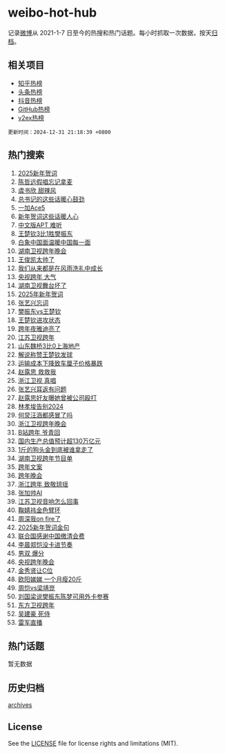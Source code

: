# weibo-hot-hub

记录[微博](https://www.weibo.com)从 2021-1-7 日至今的热搜和热门话题。每小时抓取一次数据，按天[归档](archives)。

## 相关项目

- [知乎热榜](https://github.com/lonnyzhang423/zhihu-hot-hub)
- [头条热榜](https://github.com/lonnyzhang423/toutiao-hot-hub)
- [抖音热榜](https://github.com/lonnyzhang423/douyin-hot-hub)
- [GitHub热榜](https://github.com/lonnyzhang423/github-hot-hub)
- [v2ex热榜](https://github.com/lonnyzhang423/v2ex-hot-hub)


`更新时间：2024-12-31 21:18:39 +0800`

## 热门搜索

1. [2025新年贺词](https://m.weibo.cn/search?containerid=100103type%3D1%26t%3D10%26q%3D%232025%E6%96%B0%E5%B9%B4%E8%B4%BA%E8%AF%8D%23&stream_entry_id=51&isnewpage=1&extparam=seat%3D1%26c_type%3D51%26pos%3D0%26cate%3D10103%26q%3D%25232025%25E6%2596%25B0%25E5%25B9%25B4%25E8%25B4%25BA%25E8%25AF%258D%2523%26filter_type%3Drealtimehot%26dgr%3D0%26stream_entry_id%3D51%26display_time%3D1735651118%26pre_seqid%3D17356511183990215353191)
1. [陈哲远假唱忘记拿麦](https://m.weibo.cn/search?containerid=100103type%3D1%26t%3D10%26q%3D%E9%99%88%E5%93%B2%E8%BF%9C%E5%81%87%E5%94%B1%E5%BF%98%E8%AE%B0%E6%8B%BF%E9%BA%A6&stream_entry_id=31&isnewpage=1&extparam=seat%3D1%26band_rank%3D1%26flag%3D1%26filter_type%3Drealtimehot%26pos%3D0%26lcate%3D5001%26c_type%3D31%26cate%3D5001%26q%3D%25E9%2599%2588%25E5%2593%25B2%25E8%25BF%259C%25E5%2581%2587%25E5%2594%25B1%25E5%25BF%2598%25E8%25AE%25B0%25E6%258B%25BF%25E9%25BA%25A6%26realpos%3D1%26dgr%3D0%26stream_entry_id%3D31%26display_time%3D1735651118%26pre_seqid%3D17356511183990215353191)
1. [虞书欣 甜辣风](https://m.weibo.cn/search?containerid=100103type%3D1%26t%3D10%26q%3D%E8%99%9E%E4%B9%A6%E6%AC%A3+%E7%94%9C%E8%BE%A3%E9%A3%8E&stream_entry_id=31&isnewpage=1&extparam=seat%3D1%26band_rank%3D2%26flag%3D1%26filter_type%3Drealtimehot%26pos%3D1%26lcate%3D5001%26c_type%3D31%26cate%3D5001%26q%3D%25E8%2599%259E%25E4%25B9%25A6%25E6%25AC%25A3%2520%25E7%2594%259C%25E8%25BE%25A3%25E9%25A3%258E%26realpos%3D2%26dgr%3D0%26stream_entry_id%3D31%26display_time%3D1735651118%26pre_seqid%3D17356511183990215353191)
1. [总书记的这些话暖心鼓劲](https://m.weibo.cn/search?containerid=100103type%3D1%26t%3D10%26q%3D%23%E6%80%BB%E4%B9%A6%E8%AE%B0%E7%9A%84%E8%BF%99%E4%BA%9B%E8%AF%9D%E6%9A%96%E5%BF%83%E9%BC%93%E5%8A%B2%23&stream_entry_id=31&isnewpage=1&extparam=seat%3D1%26band_rank%3D3%26flag%3D1%26filter_type%3Drealtimehot%26pos%3D2%26lcate%3D5001%26c_type%3D31%26cate%3D5001%26q%3D%2523%25E6%2580%25BB%25E4%25B9%25A6%25E8%25AE%25B0%25E7%259A%2584%25E8%25BF%2599%25E4%25BA%259B%25E8%25AF%259D%25E6%259A%2596%25E5%25BF%2583%25E9%25BC%2593%25E5%258A%25B2%2523%26realpos%3D3%26dgr%3D0%26stream_entry_id%3D31%26display_time%3D1735651118%26pre_seqid%3D17356511183990215353191)
1. [一加Ace5](https://m.weibo.cn/search?containerid=100103type%3D1%26t%3D10%26q%3D%23%E4%B8%80%E5%8A%A0Ace5%23&stream_entry_id=31&isnewpage=1&extparam=seat%3D1%26topic_ad%3D1%26band_rank%3D4%26filter_type%3Drealtimehot%26pos%3D3%26c_type%3D31%26stream_entry_id%3D31%26is_ad_pos%3D1%26cate%3D5001%26q%3D%2523%25E4%25B8%2580%25E5%258A%25A0Ace5%2523%26lcate%3D5001%26dgr%3D0%26adid%3D271105%26display_time%3D1735651118%26pre_seqid%3D17356511183990215353191)
1. [新年贺词这些话暖人心](https://m.weibo.cn/search?containerid=100103type%3D1%26t%3D10%26q%3D%23%E6%96%B0%E5%B9%B4%E8%B4%BA%E8%AF%8D%E8%BF%99%E4%BA%9B%E8%AF%9D%E6%9A%96%E4%BA%BA%E5%BF%83%23&stream_entry_id=31&isnewpage=1&extparam=seat%3D1%26band_rank%3D4%26flag%3D1%26filter_type%3Drealtimehot%26pos%3D4%26lcate%3D5001%26c_type%3D31%26cate%3D5001%26q%3D%2523%25E6%2596%25B0%25E5%25B9%25B4%25E8%25B4%25BA%25E8%25AF%258D%25E8%25BF%2599%25E4%25BA%259B%25E8%25AF%259D%25E6%259A%2596%25E4%25BA%25BA%25E5%25BF%2583%2523%26realpos%3D4%26dgr%3D0%26stream_entry_id%3D31%26display_time%3D1735651118%26pre_seqid%3D17356511183990215353191)
1. [中文版APT 难听](https://m.weibo.cn/search?containerid=100103type%3D1%26t%3D10%26q%3D%E4%B8%AD%E6%96%87%E7%89%88APT+%E9%9A%BE%E5%90%AC&stream_entry_id=31&isnewpage=1&extparam=seat%3D1%26band_rank%3D5%26flag%3D1%26filter_type%3Drealtimehot%26pos%3D5%26lcate%3D5001%26c_type%3D31%26cate%3D5001%26q%3D%25E4%25B8%25AD%25E6%2596%2587%25E7%2589%2588APT%2520%25E9%259A%25BE%25E5%2590%25AC%26realpos%3D5%26dgr%3D0%26stream_entry_id%3D31%26display_time%3D1735651118%26pre_seqid%3D17356511183990215353191)
1. [王楚钦3比1胜樊振东](https://m.weibo.cn/search?containerid=100103type%3D1%26t%3D10%26q%3D%E7%8E%8B%E6%A5%9A%E9%92%A63%E6%AF%941%E8%83%9C%E6%A8%8A%E6%8C%AF%E4%B8%9C&stream_entry_id=31&isnewpage=1&extparam=seat%3D1%26band_rank%3D6%26flag%3D1%26filter_type%3Drealtimehot%26pos%3D6%26lcate%3D5001%26c_type%3D31%26cate%3D5001%26q%3D%25E7%258E%258B%25E6%25A5%259A%25E9%2592%25A63%25E6%25AF%25941%25E8%2583%259C%25E6%25A8%258A%25E6%258C%25AF%25E4%25B8%259C%26realpos%3D6%26dgr%3D0%26stream_entry_id%3D31%26display_time%3D1735651118%26pre_seqid%3D17356511183990215353191)
1. [白象中国面温暖中国每一面](https://m.weibo.cn/search?containerid=100103type%3D1%26t%3D10%26q%3D%23%E7%99%BD%E8%B1%A1%E4%B8%AD%E5%9B%BD%E9%9D%A2%E6%B8%A9%E6%9A%96%E4%B8%AD%E5%9B%BD%E6%AF%8F%E4%B8%80%E9%9D%A2%23&stream_entry_id=31&isnewpage=1&extparam=seat%3D1%26topic_ad%3D1%26band_rank%3D7%26filter_type%3Drealtimehot%26pos%3D7%26c_type%3D31%26stream_entry_id%3D31%26is_ad_pos%3D1%26cate%3D5001%26q%3D%2523%25E7%2599%25BD%25E8%25B1%25A1%25E4%25B8%25AD%25E5%259B%25BD%25E9%259D%25A2%25E6%25B8%25A9%25E6%259A%2596%25E4%25B8%25AD%25E5%259B%25BD%25E6%25AF%258F%25E4%25B8%2580%25E9%259D%25A2%2523%26lcate%3D5001%26dgr%3D0%26adid%3D271214%26display_time%3D1735651118%26pre_seqid%3D17356511183990215353191)
1. [湖南卫视跨年晚会](https://m.weibo.cn/search?containerid=100103type%3D1%26t%3D10%26q%3D%E6%B9%96%E5%8D%97%E5%8D%AB%E8%A7%86%E8%B7%A8%E5%B9%B4%E6%99%9A%E4%BC%9A&stream_entry_id=31&isnewpage=1&extparam=seat%3D1%26band_rank%3D7%26flag%3D16%26filter_type%3Drealtimehot%26pos%3D8%26lcate%3D5001%26c_type%3D31%26cate%3D5001%26q%3D%25E6%25B9%2596%25E5%258D%2597%25E5%258D%25AB%25E8%25A7%2586%25E8%25B7%25A8%25E5%25B9%25B4%25E6%2599%259A%25E4%25BC%259A%26realpos%3D7%26dgr%3D0%26stream_entry_id%3D31%26display_time%3D1735651118%26pre_seqid%3D17356511183990215353191)
1. [王俊凯太帅了](https://m.weibo.cn/search?containerid=100103type%3D1%26t%3D10%26q%3D%E7%8E%8B%E4%BF%8A%E5%87%AF%E5%A4%AA%E5%B8%85%E4%BA%86&stream_entry_id=31&isnewpage=1&extparam=seat%3D1%26band_rank%3D8%26flag%3D1%26filter_type%3Drealtimehot%26pos%3D9%26lcate%3D5001%26c_type%3D31%26cate%3D5001%26q%3D%25E7%258E%258B%25E4%25BF%258A%25E5%2587%25AF%25E5%25A4%25AA%25E5%25B8%2585%25E4%25BA%2586%26realpos%3D8%26dgr%3D0%26stream_entry_id%3D31%26display_time%3D1735651118%26pre_seqid%3D17356511183990215353191)
1. [我们从来都是在风雨洗礼中成长](https://m.weibo.cn/search?containerid=100103type%3D1%26t%3D10%26q%3D%23%E6%88%91%E4%BB%AC%E4%BB%8E%E6%9D%A5%E9%83%BD%E6%98%AF%E5%9C%A8%E9%A3%8E%E9%9B%A8%E6%B4%97%E7%A4%BC%E4%B8%AD%E6%88%90%E9%95%BF%23&stream_entry_id=31&isnewpage=1&extparam=seat%3D1%26band_rank%3D9%26flag%3D1%26filter_type%3Drealtimehot%26pos%3D10%26lcate%3D5001%26c_type%3D31%26cate%3D5001%26q%3D%2523%25E6%2588%2591%25E4%25BB%25AC%25E4%25BB%258E%25E6%259D%25A5%25E9%2583%25BD%25E6%2598%25AF%25E5%259C%25A8%25E9%25A3%258E%25E9%259B%25A8%25E6%25B4%2597%25E7%25A4%25BC%25E4%25B8%25AD%25E6%2588%2590%25E9%2595%25BF%2523%26realpos%3D9%26dgr%3D0%26stream_entry_id%3D31%26display_time%3D1735651118%26pre_seqid%3D17356511183990215353191)
1. [央视跨年 大气](https://m.weibo.cn/search?containerid=100103type%3D1%26t%3D10%26q%3D%E5%A4%AE%E8%A7%86%E8%B7%A8%E5%B9%B4+%E5%A4%A7%E6%B0%94&stream_entry_id=31&isnewpage=1&extparam=seat%3D1%26band_rank%3D10%26flag%3D1%26filter_type%3Drealtimehot%26pos%3D11%26lcate%3D5001%26c_type%3D31%26cate%3D5001%26q%3D%25E5%25A4%25AE%25E8%25A7%2586%25E8%25B7%25A8%25E5%25B9%25B4%2520%25E5%25A4%25A7%25E6%25B0%2594%26realpos%3D10%26dgr%3D0%26stream_entry_id%3D31%26display_time%3D1735651118%26pre_seqid%3D17356511183990215353191)
1. [湖南卫视舞台坏了](https://m.weibo.cn/search?containerid=100103type%3D1%26t%3D10%26q%3D%23%E6%B9%96%E5%8D%97%E5%8D%AB%E8%A7%86%E8%88%9E%E5%8F%B0%E5%9D%8F%E4%BA%86%23&stream_entry_id=31&isnewpage=1&extparam=seat%3D1%26band_rank%3D11%26flag%3D2%26filter_type%3Drealtimehot%26pos%3D12%26lcate%3D5001%26c_type%3D31%26cate%3D5001%26q%3D%2523%25E6%25B9%2596%25E5%258D%2597%25E5%258D%25AB%25E8%25A7%2586%25E8%2588%259E%25E5%258F%25B0%25E5%259D%258F%25E4%25BA%2586%2523%26realpos%3D11%26dgr%3D0%26stream_entry_id%3D31%26display_time%3D1735651118%26pre_seqid%3D17356511183990215353191)
1. [2025年新年贺词](https://m.weibo.cn/search?containerid=100103type%3D1%26t%3D10%26q%3D%232025%E5%B9%B4%E6%96%B0%E5%B9%B4%E8%B4%BA%E8%AF%8D%23&stream_entry_id=31&isnewpage=1&extparam=seat%3D1%26band_rank%3D12%26flag%3D2%26filter_type%3Drealtimehot%26pos%3D13%26lcate%3D5001%26c_type%3D31%26cate%3D5001%26q%3D%25232025%25E5%25B9%25B4%25E6%2596%25B0%25E5%25B9%25B4%25E8%25B4%25BA%25E8%25AF%258D%2523%26realpos%3D12%26dgr%3D0%26stream_entry_id%3D31%26display_time%3D1735651118%26pre_seqid%3D17356511183990215353191)
1. [张艺兴忘词](https://m.weibo.cn/search?containerid=100103type%3D1%26t%3D10%26q%3D%E5%BC%A0%E8%89%BA%E5%85%B4%E5%BF%98%E8%AF%8D&stream_entry_id=31&isnewpage=1&extparam=seat%3D1%26band_rank%3D13%26flag%3D1%26filter_type%3Drealtimehot%26pos%3D14%26lcate%3D5001%26c_type%3D31%26cate%3D5001%26q%3D%25E5%25BC%25A0%25E8%2589%25BA%25E5%2585%25B4%25E5%25BF%2598%25E8%25AF%258D%26realpos%3D13%26dgr%3D0%26stream_entry_id%3D31%26display_time%3D1735651118%26pre_seqid%3D17356511183990215353191)
1. [樊振东vs王楚钦](https://m.weibo.cn/search?containerid=100103type%3D1%26t%3D10%26q%3D%23%E6%A8%8A%E6%8C%AF%E4%B8%9Cvs%E7%8E%8B%E6%A5%9A%E9%92%A6%23&stream_entry_id=31&isnewpage=1&extparam=seat%3D1%26band_rank%3D14%26flag%3D2%26filter_type%3Drealtimehot%26pos%3D15%26lcate%3D5001%26c_type%3D31%26cate%3D5001%26q%3D%2523%25E6%25A8%258A%25E6%258C%25AF%25E4%25B8%259Cvs%25E7%258E%258B%25E6%25A5%259A%25E9%2592%25A6%2523%26realpos%3D14%26dgr%3D0%26stream_entry_id%3D31%26display_time%3D1735651118%26pre_seqid%3D17356511183990215353191)
1. [王楚钦进攻状态](https://m.weibo.cn/search?containerid=100103type%3D1%26t%3D10%26q%3D%23%E7%8E%8B%E6%A5%9A%E9%92%A6%E8%BF%9B%E6%94%BB%E7%8A%B6%E6%80%81%23&stream_entry_id=31&isnewpage=1&extparam=seat%3D1%26band_rank%3D15%26flag%3D1%26filter_type%3Drealtimehot%26pos%3D16%26lcate%3D5001%26c_type%3D31%26cate%3D5001%26q%3D%2523%25E7%258E%258B%25E6%25A5%259A%25E9%2592%25A6%25E8%25BF%259B%25E6%2594%25BB%25E7%258A%25B6%25E6%2580%2581%2523%26realpos%3D15%26dgr%3D0%26stream_entry_id%3D31%26display_time%3D1735651118%26pre_seqid%3D17356511183990215353191)
1. [跨年夜雅迪亮了](https://m.weibo.cn/search?containerid=100103type%3D1%26t%3D10%26q%3D%23%E8%B7%A8%E5%B9%B4%E5%A4%9C%E9%9B%85%E8%BF%AA%E4%BA%AE%E4%BA%86%23&stream_entry_id=31&isnewpage=1&extparam=seat%3D1%26band_rank%3D16%26flag%3D0%26filter_type%3Drealtimehot%26pos%3D17%26c_type%3D31%26stream_entry_id%3D31%26realpos%3D16%26cate%3D5001%26q%3D%2523%25E8%25B7%25A8%25E5%25B9%25B4%25E5%25A4%259C%25E9%259B%2585%25E8%25BF%25AA%25E4%25BA%25AE%25E4%25BA%2586%2523%26lcate%3D5001%26dgr%3D0%26adid%3D271181%26display_time%3D1735651118%26pre_seqid%3D17356511183990215353191)
1. [江苏卫视跨年](https://m.weibo.cn/search?containerid=100103type%3D1%26t%3D10%26q%3D%E6%B1%9F%E8%8B%8F%E5%8D%AB%E8%A7%86%E8%B7%A8%E5%B9%B4&stream_entry_id=31&isnewpage=1&extparam=seat%3D1%26band_rank%3D17%26flag%3D2%26filter_type%3Drealtimehot%26pos%3D18%26lcate%3D5001%26c_type%3D31%26cate%3D5001%26q%3D%25E6%25B1%259F%25E8%258B%258F%25E5%258D%25AB%25E8%25A7%2586%25E8%25B7%25A8%25E5%25B9%25B4%26realpos%3D17%26dgr%3D0%26stream_entry_id%3D31%26display_time%3D1735651118%26pre_seqid%3D17356511183990215353191)
1. [山东魏桥3比0上海地产](https://m.weibo.cn/search?containerid=100103type%3D1%26t%3D10%26q%3D%E5%B1%B1%E4%B8%9C%E9%AD%8F%E6%A1%A53%E6%AF%940%E4%B8%8A%E6%B5%B7%E5%9C%B0%E4%BA%A7&stream_entry_id=31&isnewpage=1&extparam=seat%3D1%26band_rank%3D18%26flag%3D1%26filter_type%3Drealtimehot%26pos%3D19%26lcate%3D5001%26c_type%3D31%26cate%3D5001%26q%3D%25E5%25B1%25B1%25E4%25B8%259C%25E9%25AD%258F%25E6%25A1%25A53%25E6%25AF%25940%25E4%25B8%258A%25E6%25B5%25B7%25E5%259C%25B0%25E4%25BA%25A7%26realpos%3D18%26dgr%3D0%26stream_entry_id%3D31%26display_time%3D1735651118%26pre_seqid%3D17356511183990215353191)
1. [解说称赞王楚钦发球](https://m.weibo.cn/search?containerid=100103type%3D1%26t%3D10%26q%3D%23%E8%A7%A3%E8%AF%B4%E7%A7%B0%E8%B5%9E%E7%8E%8B%E6%A5%9A%E9%92%A6%E5%8F%91%E7%90%83%23&stream_entry_id=31&isnewpage=1&extparam=seat%3D1%26band_rank%3D19%26flag%3D1%26filter_type%3Drealtimehot%26pos%3D20%26lcate%3D5001%26c_type%3D31%26cate%3D5001%26q%3D%2523%25E8%25A7%25A3%25E8%25AF%25B4%25E7%25A7%25B0%25E8%25B5%259E%25E7%258E%258B%25E6%25A5%259A%25E9%2592%25A6%25E5%258F%2591%25E7%2590%2583%2523%26realpos%3D19%26dgr%3D0%26stream_entry_id%3D31%26display_time%3D1735651118%26pre_seqid%3D17356511183990215353191)
1. [运输成本下降致车厘子价格暴跌](https://m.weibo.cn/search?containerid=100103type%3D1%26t%3D10%26q%3D%23%E8%BF%90%E8%BE%93%E6%88%90%E6%9C%AC%E4%B8%8B%E9%99%8D%E8%87%B4%E8%BD%A6%E5%8E%98%E5%AD%90%E4%BB%B7%E6%A0%BC%E6%9A%B4%E8%B7%8C%23&stream_entry_id=31&isnewpage=1&extparam=seat%3D1%26band_rank%3D20%26flag%3D1%26filter_type%3Drealtimehot%26pos%3D21%26lcate%3D5001%26c_type%3D31%26cate%3D5001%26q%3D%2523%25E8%25BF%2590%25E8%25BE%2593%25E6%2588%2590%25E6%259C%25AC%25E4%25B8%258B%25E9%2599%258D%25E8%2587%25B4%25E8%25BD%25A6%25E5%258E%2598%25E5%25AD%2590%25E4%25BB%25B7%25E6%25A0%25BC%25E6%259A%25B4%25E8%25B7%258C%2523%26realpos%3D20%26dgr%3D0%26stream_entry_id%3D31%26display_time%3D1735651118%26pre_seqid%3D17356511183990215353191)
1. [赵露思 救救我](https://m.weibo.cn/search?containerid=100103type%3D1%26t%3D10%26q%3D%E8%B5%B5%E9%9C%B2%E6%80%9D+%E6%95%91%E6%95%91%E6%88%91&stream_entry_id=31&isnewpage=1&extparam=seat%3D1%26band_rank%3D21%26flag%3D2%26filter_type%3Drealtimehot%26pos%3D22%26lcate%3D5001%26c_type%3D31%26cate%3D5001%26q%3D%25E8%25B5%25B5%25E9%259C%25B2%25E6%2580%259D%2520%25E6%2595%2591%25E6%2595%2591%25E6%2588%2591%26realpos%3D21%26dgr%3D0%26stream_entry_id%3D31%26display_time%3D1735651118%26pre_seqid%3D17356511183990215353191)
1. [浙江卫视 真唱](https://m.weibo.cn/search?containerid=100103type%3D1%26t%3D10%26q%3D%E6%B5%99%E6%B1%9F%E5%8D%AB%E8%A7%86+%E7%9C%9F%E5%94%B1&stream_entry_id=31&isnewpage=1&extparam=seat%3D1%26band_rank%3D22%26flag%3D1%26filter_type%3Drealtimehot%26pos%3D23%26lcate%3D5001%26c_type%3D31%26cate%3D5001%26q%3D%25E6%25B5%2599%25E6%25B1%259F%25E5%258D%25AB%25E8%25A7%2586%2520%25E7%259C%259F%25E5%2594%25B1%26realpos%3D22%26dgr%3D0%26stream_entry_id%3D31%26display_time%3D1735651118%26pre_seqid%3D17356511183990215353191)
1. [张艺兴耳返有问题](https://m.weibo.cn/search?containerid=100103type%3D1%26t%3D10%26q%3D%E5%BC%A0%E8%89%BA%E5%85%B4%E8%80%B3%E8%BF%94%E6%9C%89%E9%97%AE%E9%A2%98&stream_entry_id=31&isnewpage=1&extparam=seat%3D1%26band_rank%3D23%26flag%3D1%26filter_type%3Drealtimehot%26pos%3D24%26lcate%3D5001%26c_type%3D31%26cate%3D5001%26q%3D%25E5%25BC%25A0%25E8%2589%25BA%25E5%2585%25B4%25E8%2580%25B3%25E8%25BF%2594%25E6%259C%2589%25E9%2597%25AE%25E9%25A2%2598%26realpos%3D23%26dgr%3D0%26stream_entry_id%3D31%26display_time%3D1735651118%26pre_seqid%3D17356511183990215353191)
1. [赵露思好友曝她曾被公司殴打](https://m.weibo.cn/search?containerid=100103type%3D1%26t%3D10%26q%3D%E8%B5%B5%E9%9C%B2%E6%80%9D%E5%A5%BD%E5%8F%8B%E6%9B%9D%E5%A5%B9%E6%9B%BE%E8%A2%AB%E5%85%AC%E5%8F%B8%E6%AE%B4%E6%89%93&stream_entry_id=31&isnewpage=1&extparam=seat%3D1%26band_rank%3D24%26flag%3D2%26filter_type%3Drealtimehot%26pos%3D25%26lcate%3D5001%26c_type%3D31%26cate%3D5001%26q%3D%25E8%25B5%25B5%25E9%259C%25B2%25E6%2580%259D%25E5%25A5%25BD%25E5%258F%258B%25E6%259B%259D%25E5%25A5%25B9%25E6%259B%25BE%25E8%25A2%25AB%25E5%2585%25AC%25E5%258F%25B8%25E6%25AE%25B4%25E6%2589%2593%26realpos%3D24%26dgr%3D0%26stream_entry_id%3D31%26display_time%3D1735651118%26pre_seqid%3D17356511183990215353191)
1. [林孝埈告别2024](https://m.weibo.cn/search?containerid=100103type%3D1%26t%3D10%26q%3D%E6%9E%97%E5%AD%9D%E5%9F%88%E5%91%8A%E5%88%AB2024&stream_entry_id=31&isnewpage=1&extparam=seat%3D1%26band_rank%3D25%26flag%3D1%26filter_type%3Drealtimehot%26pos%3D26%26lcate%3D5001%26c_type%3D31%26cate%3D5001%26q%3D%25E6%259E%2597%25E5%25AD%259D%25E5%259F%2588%25E5%2591%258A%25E5%2588%25AB2024%26realpos%3D25%26dgr%3D0%26stream_entry_id%3D31%26display_time%3D1735651118%26pre_seqid%3D17356511183990215353191)
1. [何炅汪涵都感冒了吗](https://m.weibo.cn/search?containerid=100103type%3D1%26t%3D10%26q%3D%E4%BD%95%E7%82%85%E6%B1%AA%E6%B6%B5%E9%83%BD%E6%84%9F%E5%86%92%E4%BA%86%E5%90%97&stream_entry_id=31&isnewpage=1&extparam=seat%3D1%26band_rank%3D26%26flag%3D1%26filter_type%3Drealtimehot%26pos%3D27%26lcate%3D5001%26c_type%3D31%26cate%3D5001%26q%3D%25E4%25BD%2595%25E7%2582%2585%25E6%25B1%25AA%25E6%25B6%25B5%25E9%2583%25BD%25E6%2584%259F%25E5%2586%2592%25E4%25BA%2586%25E5%2590%2597%26realpos%3D26%26dgr%3D0%26stream_entry_id%3D31%26display_time%3D1735651118%26pre_seqid%3D17356511183990215353191)
1. [浙江卫视跨年晚会](https://m.weibo.cn/search?containerid=100103type%3D1%26t%3D10%26q%3D%E6%B5%99%E6%B1%9F%E5%8D%AB%E8%A7%86%E8%B7%A8%E5%B9%B4%E6%99%9A%E4%BC%9A&stream_entry_id=31&isnewpage=1&extparam=seat%3D1%26band_rank%3D27%26flag%3D0%26filter_type%3Drealtimehot%26pos%3D28%26lcate%3D5001%26c_type%3D31%26cate%3D5001%26q%3D%25E6%25B5%2599%25E6%25B1%259F%25E5%258D%25AB%25E8%25A7%2586%25E8%25B7%25A8%25E5%25B9%25B4%25E6%2599%259A%25E4%25BC%259A%26realpos%3D27%26dgr%3D0%26stream_entry_id%3D31%26display_time%3D1735651118%26pre_seqid%3D17356511183990215353191)
1. [B站跨年 爷青回](https://m.weibo.cn/search?containerid=100103type%3D1%26t%3D10%26q%3DB%E7%AB%99%E8%B7%A8%E5%B9%B4+%E7%88%B7%E9%9D%92%E5%9B%9E&stream_entry_id=31&isnewpage=1&extparam=seat%3D1%26band_rank%3D28%26flag%3D1%26filter_type%3Drealtimehot%26pos%3D29%26lcate%3D5001%26c_type%3D31%26cate%3D5001%26q%3DB%25E7%25AB%2599%25E8%25B7%25A8%25E5%25B9%25B4%2520%25E7%2588%25B7%25E9%259D%2592%25E5%259B%259E%26realpos%3D28%26dgr%3D0%26stream_entry_id%3D31%26display_time%3D1735651118%26pre_seqid%3D17356511183990215353191)
1. [国内生产总值预计超130万亿元](https://m.weibo.cn/search?containerid=100103type%3D1%26t%3D10%26q%3D%23%E5%9B%BD%E5%86%85%E7%94%9F%E4%BA%A7%E6%80%BB%E5%80%BC%E9%A2%84%E8%AE%A1%E8%B6%85130%E4%B8%87%E4%BA%BF%E5%85%83%23&stream_entry_id=31&isnewpage=1&extparam=seat%3D1%26band_rank%3D29%26flag%3D1%26filter_type%3Drealtimehot%26pos%3D30%26lcate%3D5001%26c_type%3D31%26cate%3D5001%26q%3D%2523%25E5%259B%25BD%25E5%2586%2585%25E7%2594%259F%25E4%25BA%25A7%25E6%2580%25BB%25E5%2580%25BC%25E9%25A2%2584%25E8%25AE%25A1%25E8%25B6%2585130%25E4%25B8%2587%25E4%25BA%25BF%25E5%2585%2583%2523%26realpos%3D29%26dgr%3D0%26stream_entry_id%3D31%26display_time%3D1735651118%26pre_seqid%3D17356511183990215353191)
1. [1斤的狗头金到底被谁拿走了](https://m.weibo.cn/search?containerid=100103type%3D1%26t%3D10%26q%3D%231%E6%96%A4%E7%9A%84%E7%8B%97%E5%A4%B4%E9%87%91%E5%88%B0%E5%BA%95%E8%A2%AB%E8%B0%81%E6%8B%BF%E8%B5%B0%E4%BA%86%23&stream_entry_id=31&isnewpage=1&extparam=seat%3D1%26band_rank%3D30%26flag%3D0%26filter_type%3Drealtimehot%26pos%3D31%26c_type%3D31%26stream_entry_id%3D31%26realpos%3D30%26cate%3D5001%26q%3D%25231%25E6%2596%25A4%25E7%259A%2584%25E7%258B%2597%25E5%25A4%25B4%25E9%2587%2591%25E5%2588%25B0%25E5%25BA%2595%25E8%25A2%25AB%25E8%25B0%2581%25E6%258B%25BF%25E8%25B5%25B0%25E4%25BA%2586%2523%26lcate%3D5001%26dgr%3D0%26adid%3D271121%26display_time%3D1735651118%26pre_seqid%3D17356511183990215353191)
1. [湖南卫视跨年节目单](https://m.weibo.cn/search?containerid=100103type%3D1%26t%3D10%26q%3D%23%E6%B9%96%E5%8D%97%E5%8D%AB%E8%A7%86%E8%B7%A8%E5%B9%B4%E8%8A%82%E7%9B%AE%E5%8D%95%23&stream_entry_id=31&isnewpage=1&extparam=seat%3D1%26band_rank%3D31%26flag%3D0%26filter_type%3Drealtimehot%26pos%3D32%26lcate%3D5001%26c_type%3D31%26cate%3D5001%26q%3D%2523%25E6%25B9%2596%25E5%258D%2597%25E5%258D%25AB%25E8%25A7%2586%25E8%25B7%25A8%25E5%25B9%25B4%25E8%258A%2582%25E7%259B%25AE%25E5%258D%2595%2523%26realpos%3D31%26dgr%3D0%26stream_entry_id%3D31%26display_time%3D1735651118%26pre_seqid%3D17356511183990215353191)
1. [跨年文案](https://m.weibo.cn/search?containerid=100103type%3D1%26t%3D10%26q%3D%E8%B7%A8%E5%B9%B4%E6%96%87%E6%A1%88&stream_entry_id=31&isnewpage=1&extparam=seat%3D1%26band_rank%3D32%26flag%3D0%26filter_type%3Drealtimehot%26pos%3D33%26lcate%3D5001%26c_type%3D31%26cate%3D5001%26q%3D%25E8%25B7%25A8%25E5%25B9%25B4%25E6%2596%2587%25E6%25A1%2588%26realpos%3D32%26dgr%3D0%26stream_entry_id%3D31%26display_time%3D1735651118%26pre_seqid%3D17356511183990215353191)
1. [跨年晚会](https://m.weibo.cn/search?containerid=100103type%3D1%26t%3D10%26q%3D%E8%B7%A8%E5%B9%B4%E6%99%9A%E4%BC%9A&stream_entry_id=31&isnewpage=1&extparam=seat%3D1%26band_rank%3D33%26flag%3D1%26filter_type%3Drealtimehot%26pos%3D34%26lcate%3D5001%26c_type%3D31%26cate%3D5001%26q%3D%25E8%25B7%25A8%25E5%25B9%25B4%25E6%2599%259A%25E4%25BC%259A%26realpos%3D33%26dgr%3D0%26stream_entry_id%3D31%26display_time%3D1735651118%26pre_seqid%3D17356511183990215353191)
1. [浙江跨年 致敬琼瑶](https://m.weibo.cn/search?containerid=100103type%3D1%26t%3D10%26q%3D%E6%B5%99%E6%B1%9F%E8%B7%A8%E5%B9%B4+%E8%87%B4%E6%95%AC%E7%90%BC%E7%91%B6&stream_entry_id=31&isnewpage=1&extparam=seat%3D1%26band_rank%3D34%26flag%3D1%26filter_type%3Drealtimehot%26pos%3D35%26lcate%3D5001%26c_type%3D31%26cate%3D5001%26q%3D%25E6%25B5%2599%25E6%25B1%259F%25E8%25B7%25A8%25E5%25B9%25B4%2520%25E8%2587%25B4%25E6%2595%25AC%25E7%2590%25BC%25E7%2591%25B6%26realpos%3D34%26dgr%3D0%26stream_entry_id%3D31%26display_time%3D1735651118%26pre_seqid%3D17356511183990215353191)
1. [张加帅AI](https://m.weibo.cn/search?containerid=100103type%3D1%26t%3D10%26q%3D%23%E5%BC%A0%E5%8A%A0%E5%B8%85AI%23&stream_entry_id=31&isnewpage=1&extparam=seat%3D1%26band_rank%3D35%26flag%3D1%26filter_type%3Drealtimehot%26pos%3D36%26lcate%3D5001%26c_type%3D31%26cate%3D5001%26q%3D%2523%25E5%25BC%25A0%25E5%258A%25A0%25E5%25B8%2585AI%2523%26realpos%3D35%26dgr%3D0%26stream_entry_id%3D31%26display_time%3D1735651118%26pre_seqid%3D17356511183990215353191)
1. [江苏卫视音响怎么回事](https://m.weibo.cn/search?containerid=100103type%3D1%26t%3D10%26q%3D%E6%B1%9F%E8%8B%8F%E5%8D%AB%E8%A7%86%E9%9F%B3%E5%93%8D%E6%80%8E%E4%B9%88%E5%9B%9E%E4%BA%8B&stream_entry_id=31&isnewpage=1&extparam=seat%3D1%26band_rank%3D36%26flag%3D1%26filter_type%3Drealtimehot%26pos%3D37%26lcate%3D5001%26c_type%3D31%26cate%3D5001%26q%3D%25E6%25B1%259F%25E8%258B%258F%25E5%258D%25AB%25E8%25A7%2586%25E9%259F%25B3%25E5%2593%258D%25E6%2580%258E%25E4%25B9%2588%25E5%259B%259E%25E4%25BA%258B%26realpos%3D36%26dgr%3D0%26stream_entry_id%3D31%26display_time%3D1735651118%26pre_seqid%3D17356511183990215353191)
1. [鞠婧祎金色臂环](https://m.weibo.cn/search?containerid=100103type%3D1%26t%3D10%26q%3D%23%E9%9E%A0%E5%A9%A7%E7%A5%8E%E9%87%91%E8%89%B2%E8%87%82%E7%8E%AF%23&stream_entry_id=31&isnewpage=1&extparam=seat%3D1%26band_rank%3D37%26flag%3D0%26filter_type%3Drealtimehot%26pos%3D38%26lcate%3D5001%26c_type%3D31%26cate%3D5001%26q%3D%2523%25E9%259E%25A0%25E5%25A9%25A7%25E7%25A5%258E%25E9%2587%2591%25E8%2589%25B2%25E8%2587%2582%25E7%258E%25AF%2523%26realpos%3D37%26dgr%3D0%26stream_entry_id%3D31%26display_time%3D1735651118%26pre_seqid%3D17356511183990215353191)
1. [周深我on fire了](https://m.weibo.cn/search?containerid=100103type%3D1%26t%3D10%26q%3D%E5%91%A8%E6%B7%B1%E6%88%91on+fire%E4%BA%86&stream_entry_id=31&isnewpage=1&extparam=seat%3D1%26band_rank%3D38%26flag%3D1%26filter_type%3Drealtimehot%26pos%3D39%26lcate%3D5001%26c_type%3D31%26cate%3D5001%26q%3D%25E5%2591%25A8%25E6%25B7%25B1%25E6%2588%2591on%2520fire%25E4%25BA%2586%26realpos%3D38%26dgr%3D0%26stream_entry_id%3D31%26display_time%3D1735651118%26pre_seqid%3D17356511183990215353191)
1. [2025新年贺词金句](https://m.weibo.cn/search?containerid=100103type%3D1%26t%3D10%26q%3D%232025%E6%96%B0%E5%B9%B4%E8%B4%BA%E8%AF%8D%E9%87%91%E5%8F%A5%23&stream_entry_id=31&isnewpage=1&extparam=seat%3D1%26band_rank%3D39%26flag%3D1%26filter_type%3Drealtimehot%26pos%3D40%26lcate%3D5001%26c_type%3D31%26cate%3D5001%26q%3D%25232025%25E6%2596%25B0%25E5%25B9%25B4%25E8%25B4%25BA%25E8%25AF%258D%25E9%2587%2591%25E5%258F%25A5%2523%26realpos%3D39%26dgr%3D0%26stream_entry_id%3D31%26display_time%3D1735651118%26pre_seqid%3D17356511183990215353191)
1. [联合国感谢中国缴清会费](https://m.weibo.cn/search?containerid=100103type%3D1%26t%3D10%26q%3D%23%E8%81%94%E5%90%88%E5%9B%BD%E6%84%9F%E8%B0%A2%E4%B8%AD%E5%9B%BD%E7%BC%B4%E6%B8%85%E4%BC%9A%E8%B4%B9%23&stream_entry_id=31&isnewpage=1&extparam=seat%3D1%26band_rank%3D40%26flag%3D0%26filter_type%3Drealtimehot%26pos%3D41%26lcate%3D5001%26c_type%3D31%26cate%3D5001%26q%3D%2523%25E8%2581%2594%25E5%2590%2588%25E5%259B%25BD%25E6%2584%259F%25E8%25B0%25A2%25E4%25B8%25AD%25E5%259B%25BD%25E7%25BC%25B4%25E6%25B8%2585%25E4%25BC%259A%25E8%25B4%25B9%2523%26realpos%3D40%26dgr%3D0%26stream_entry_id%3D31%26display_time%3D1735651118%26pre_seqid%3D17356511183990215353191)
1. [李晨郑恺没卡进节奏](https://m.weibo.cn/search?containerid=100103type%3D1%26t%3D10%26q%3D%E6%9D%8E%E6%99%A8%E9%83%91%E6%81%BA%E6%B2%A1%E5%8D%A1%E8%BF%9B%E8%8A%82%E5%A5%8F&stream_entry_id=31&isnewpage=1&extparam=seat%3D1%26band_rank%3D41%26flag%3D1%26filter_type%3Drealtimehot%26pos%3D42%26lcate%3D5001%26c_type%3D31%26cate%3D5001%26q%3D%25E6%259D%258E%25E6%2599%25A8%25E9%2583%2591%25E6%2581%25BA%25E6%25B2%25A1%25E5%258D%25A1%25E8%25BF%259B%25E8%258A%2582%25E5%25A5%258F%26realpos%3D41%26dgr%3D0%26stream_entry_id%3D31%26display_time%3D1735651118%26pre_seqid%3D17356511183990215353191)
1. [男双 爆分](https://m.weibo.cn/search?containerid=100103type%3D1%26t%3D10%26q%3D%E7%94%B7%E5%8F%8C+%E7%88%86%E5%88%86&stream_entry_id=31&isnewpage=1&extparam=seat%3D1%26band_rank%3D42%26flag%3D1%26filter_type%3Drealtimehot%26pos%3D43%26lcate%3D5001%26c_type%3D31%26cate%3D5001%26q%3D%25E7%2594%25B7%25E5%258F%258C%2520%25E7%2588%2586%25E5%2588%2586%26realpos%3D42%26dgr%3D0%26stream_entry_id%3D31%26display_time%3D1735651118%26pre_seqid%3D17356511183990215353191)
1. [央视跨年晚会](https://m.weibo.cn/search?containerid=100103type%3D1%26t%3D10%26q%3D%E5%A4%AE%E8%A7%86%E8%B7%A8%E5%B9%B4%E6%99%9A%E4%BC%9A&stream_entry_id=31&isnewpage=1&extparam=seat%3D1%26band_rank%3D43%26flag%3D0%26filter_type%3Drealtimehot%26pos%3D44%26lcate%3D5001%26c_type%3D31%26cate%3D5001%26q%3D%25E5%25A4%25AE%25E8%25A7%2586%25E8%25B7%25A8%25E5%25B9%25B4%25E6%2599%259A%25E4%25BC%259A%26realpos%3D43%26dgr%3D0%26stream_entry_id%3D31%26display_time%3D1735651118%26pre_seqid%3D17356511183990215353191)
1. [金秀贤让C位](https://m.weibo.cn/search?containerid=100103type%3D1%26t%3D10%26q%3D%23%E9%87%91%E7%A7%80%E8%B4%A4%E8%AE%A9C%E4%BD%8D%23&stream_entry_id=31&isnewpage=1&extparam=seat%3D1%26band_rank%3D44%26flag%3D1%26filter_type%3Drealtimehot%26pos%3D45%26lcate%3D5001%26c_type%3D31%26cate%3D5001%26q%3D%2523%25E9%2587%2591%25E7%25A7%2580%25E8%25B4%25A4%25E8%25AE%25A9C%25E4%25BD%258D%2523%26realpos%3D44%26dgr%3D0%26stream_entry_id%3D31%26display_time%3D1735651118%26pre_seqid%3D17356511183990215353191)
1. [欧阳娣娣 一个月瘦20斤](https://m.weibo.cn/search?containerid=100103type%3D1%26t%3D10%26q%3D%E6%AC%A7%E9%98%B3%E5%A8%A3%E5%A8%A3+%E4%B8%80%E4%B8%AA%E6%9C%88%E7%98%A620%E6%96%A4&stream_entry_id=31&isnewpage=1&extparam=seat%3D1%26band_rank%3D45%26flag%3D1%26filter_type%3Drealtimehot%26pos%3D46%26lcate%3D5001%26c_type%3D31%26cate%3D5001%26q%3D%25E6%25AC%25A7%25E9%2598%25B3%25E5%25A8%25A3%25E5%25A8%25A3%2520%25E4%25B8%2580%25E4%25B8%25AA%25E6%259C%2588%25E7%2598%25A620%25E6%2596%25A4%26realpos%3D45%26dgr%3D0%26stream_entry_id%3D31%26display_time%3D1735651118%26pre_seqid%3D17356511183990215353191)
1. [周恺vs梁靖崑](https://m.weibo.cn/search?containerid=100103type%3D1%26t%3D10%26q%3D%E5%91%A8%E6%81%BAvs%E6%A2%81%E9%9D%96%E5%B4%91&stream_entry_id=31&isnewpage=1&extparam=seat%3D1%26band_rank%3D46%26flag%3D1%26filter_type%3Drealtimehot%26pos%3D47%26lcate%3D5001%26c_type%3D31%26cate%3D5001%26q%3D%25E5%2591%25A8%25E6%2581%25BAvs%25E6%25A2%2581%25E9%259D%2596%25E5%25B4%2591%26realpos%3D46%26dgr%3D0%26stream_entry_id%3D31%26display_time%3D1735651118%26pre_seqid%3D17356511183990215353191)
1. [刘国梁说樊振东陈梦可用外卡参赛](https://m.weibo.cn/search?containerid=100103type%3D1%26t%3D10%26q%3D%23%E5%88%98%E5%9B%BD%E6%A2%81%E8%AF%B4%E6%A8%8A%E6%8C%AF%E4%B8%9C%E9%99%88%E6%A2%A6%E5%8F%AF%E7%94%A8%E5%A4%96%E5%8D%A1%E5%8F%82%E8%B5%9B%23&stream_entry_id=31&isnewpage=1&extparam=seat%3D1%26band_rank%3D47%26flag%3D0%26filter_type%3Drealtimehot%26pos%3D48%26lcate%3D5001%26c_type%3D31%26cate%3D5001%26q%3D%2523%25E5%2588%2598%25E5%259B%25BD%25E6%25A2%2581%25E8%25AF%25B4%25E6%25A8%258A%25E6%258C%25AF%25E4%25B8%259C%25E9%2599%2588%25E6%25A2%25A6%25E5%258F%25AF%25E7%2594%25A8%25E5%25A4%2596%25E5%258D%25A1%25E5%258F%2582%25E8%25B5%259B%2523%26realpos%3D47%26dgr%3D0%26stream_entry_id%3D31%26display_time%3D1735651118%26pre_seqid%3D17356511183990215353191)
1. [东方卫视跨年](https://m.weibo.cn/search?containerid=100103type%3D1%26t%3D10%26q%3D%E4%B8%9C%E6%96%B9%E5%8D%AB%E8%A7%86%E8%B7%A8%E5%B9%B4&stream_entry_id=31&isnewpage=1&extparam=seat%3D1%26band_rank%3D48%26flag%3D0%26filter_type%3Drealtimehot%26pos%3D49%26lcate%3D5001%26c_type%3D31%26cate%3D5001%26q%3D%25E4%25B8%259C%25E6%2596%25B9%25E5%258D%25AB%25E8%25A7%2586%25E8%25B7%25A8%25E5%25B9%25B4%26realpos%3D48%26dgr%3D0%26stream_entry_id%3D31%26display_time%3D1735651118%26pre_seqid%3D17356511183990215353191)
1. [吴建豪 死侍](https://m.weibo.cn/search?containerid=100103type%3D1%26t%3D10%26q%3D%E5%90%B4%E5%BB%BA%E8%B1%AA+%E6%AD%BB%E4%BE%8D&stream_entry_id=31&isnewpage=1&extparam=seat%3D1%26band_rank%3D49%26flag%3D1%26filter_type%3Drealtimehot%26pos%3D50%26lcate%3D5001%26c_type%3D31%26cate%3D5001%26q%3D%25E5%2590%25B4%25E5%25BB%25BA%25E8%25B1%25AA%2520%25E6%25AD%25BB%25E4%25BE%258D%26realpos%3D49%26dgr%3D0%26stream_entry_id%3D31%26display_time%3D1735651118%26pre_seqid%3D17356511183990215353191)
1. [雷军直播](https://m.weibo.cn/search?containerid=100103type%3D1%26t%3D10%26q%3D%E9%9B%B7%E5%86%9B%E7%9B%B4%E6%92%AD&stream_entry_id=31&isnewpage=1&extparam=seat%3D1%26band_rank%3D50%26flag%3D1%26filter_type%3Drealtimehot%26pos%3D51%26lcate%3D5001%26c_type%3D31%26cate%3D5001%26q%3D%25E9%259B%25B7%25E5%2586%259B%25E7%259B%25B4%25E6%2592%25AD%26realpos%3D50%26dgr%3D0%26stream_entry_id%3D31%26display_time%3D1735651118%26pre_seqid%3D17356511183990215353191)

## 热门话题

暂无数据

## 历史归档

[archives](archives)

## License

See the [LICENSE](LICENSE) file for license rights and limitations (MIT).
